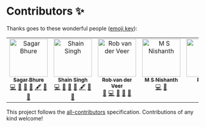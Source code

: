 # Contributors ✨

Thanks goes to these wonderful people
([emoji key](https://allcontributors.org/docs/en/emoji-key)):

<!-- ALL-CONTRIBUTORS-LIST:START - Do not remove or modify this section -->
<!-- prettier-ignore-start -->
<!-- markdownlint-disable -->
<table>
  <tbody>
    <tr>
      <td align="center" valign="top" width="11.11%"><a href="https://github.com/sagarbhure"><img src="https://avatars.githubusercontent.com/u/25385987?v=4?s=100" width="100px;" alt="Sagar Bhure"/><br /><sub><b>Sagar Bhure</b></sub></a><br /><a href="https://github.com/OWASP/www-project-machine-learning-security-top-10/commits?author=sagarbhure" title="Code">💻</a> <a href="https://github.com/OWASP/www-project-machine-learning-security-top-10/commits?author=sagarbhure" title="Documentation">📖</a> <a href="https://github.com/OWASP/www-project-machine-learning-security-top-10/pulls?q=is%3Apr+reviewed-by%3Asagarbhure" title="Reviewed Pull Requests">👀</a> <a href="#question-sagarbhure" title="Answering Questions">💬</a> <a href="#content-sagarbhure" title="Content">🖋</a> <a href="#research-sagarbhure" title="Research">🔬</a> <a href="#promotion-sagarbhure" title="Promotion">📣</a></td>
      <td align="center" valign="top" width="11.11%"><a href="https://shain.io/"><img src="https://avatars.githubusercontent.com/u/412800?v=4?s=100" width="100px;" alt="Shain Singh"/><br /><sub><b>Shain Singh</b></sub></a><br /><a href="https://github.com/OWASP/www-project-machine-learning-security-top-10/commits?author=shsingh" title="Code">💻</a> <a href="https://github.com/OWASP/www-project-machine-learning-security-top-10/commits?author=shsingh" title="Documentation">📖</a> <a href="https://github.com/OWASP/www-project-machine-learning-security-top-10/pulls?q=is%3Apr+reviewed-by%3Ashsingh" title="Reviewed Pull Requests">👀</a> <a href="#question-shsingh" title="Answering Questions">💬</a> <a href="#content-shsingh" title="Content">🖋</a> <a href="#promotion-shsingh" title="Promotion">📣</a> <a href="#projectManagement-shsingh" title="Project Management">📆</a></td>
      <td align="center" valign="top" width="11.11%"><a href="https://github.com/robvanderveer"><img src="https://avatars.githubusercontent.com/u/796794?v=4?s=100" width="100px;" alt="Rob van der Veer"/><br /><sub><b>Rob van der Veer</b></sub></a><br /><a href="https://github.com/OWASP/www-project-machine-learning-security-top-10/pulls?q=is%3Apr+reviewed-by%3Arobvanderveer" title="Reviewed Pull Requests">👀</a> <a href="https://github.com/OWASP/www-project-machine-learning-security-top-10/commits?author=robvanderveer" title="Code">💻</a> <a href="https://github.com/OWASP/www-project-machine-learning-security-top-10/commits?author=robvanderveer" title="Documentation">📖</a> <a href="#question-robvanderveer" title="Answering Questions">💬</a> <a href="#promotion-robvanderveer" title="Promotion">📣</a></td>
      <td align="center" valign="top" width="11.11%"><a href="https://github.com/msnishanth9001"><img src="https://avatars.githubusercontent.com/u/49409979?v=4?s=100" width="100px;" alt="M S Nishanth"/><br /><sub><b>M S Nishanth</b></sub></a><br /><a href="https://github.com/OWASP/www-project-machine-learning-security-top-10/commits?author=msnishanth9001" title="Code">💻</a> <a href="#question-msnishanth9001" title="Answering Questions">💬</a></td>
      <td align="center" valign="top" width="11.11%"><a href="https://github.com/kingthorin"><img src="https://avatars.githubusercontent.com/u/7570458?v=4?s=100" width="100px;" alt="Rick M"/><br /><sub><b>Rick M</b></sub></a><br /><a href="https://github.com/OWASP/www-project-machine-learning-security-top-10/commits?author=kingthorin" title="Code">💻</a></td>
      <td align="center" valign="top" width="11.11%"><a href="https://owasp.org/"><img src="https://avatars.githubusercontent.com/u/36673698?v=4?s=100" width="100px;" alt="Harold Blankenship"/><br /><sub><b>Harold Blankenship</b></sub></a><br /><a href="https://github.com/OWASP/www-project-machine-learning-security-top-10/commits?author=hblankenship" title="Code">💻</a></td>
      <td align="center" valign="top" width="11.11%"><a href="https://github.com/RiccardoBiosas"><img src="https://avatars.githubusercontent.com/u/65150720?v=4?s=100" width="100px;" alt="RiccardoBiosas"/><br /><sub><b>RiccardoBiosas</b></sub></a><br /><a href="https://github.com/OWASP/www-project-machine-learning-security-top-10/commits?author=RiccardoBiosas" title="Code">💻</a></td>
      <td align="center" valign="top" width="11.11%"><a href="https://github.com/aryanxk02"><img src="https://avatars.githubusercontent.com/u/59761275?v=4?s=100" width="100px;" alt="Aryan Kenchappagol"/><br /><sub><b>Aryan Kenchappagol</b></sub></a><br /><a href="https://github.com/OWASP/www-project-machine-learning-security-top-10/commits?author=aryanxk02" title="Documentation">📖</a></td>
      <td align="center" valign="top" width="11.11%"><a href="https://github.com/mik0w"><img src="https://avatars.githubusercontent.com/u/64902909?v=4?s=100" width="100px;" alt="Mikołaj Kowalczyk"/><br /><sub><b>Mikołaj Kowalczyk</b></sub></a><br /><a href="https://github.com/OWASP/www-project-machine-learning-security-top-10/commits?author=mik0w" title="Code">💻</a> <a href="https://github.com/OWASP/www-project-machine-learning-security-top-10/commits?author=mik0w" title="Documentation">📖</a> <a href="#question-mik0w" title="Answering Questions">💬</a> <a href="#promotion-mik0w" title="Promotion">📣</a></td>
    </tr>
  </tbody>
</table>

<!-- markdownlint-restore -->
<!-- prettier-ignore-end -->

<!-- ALL-CONTRIBUTORS-LIST:END -->

This project follows the
[all-contributors](https://github.com/all-contributors/all-contributors)
specification. Contributions of any kind welcome!
